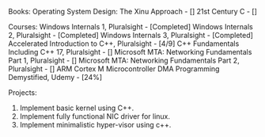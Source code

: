 Books:
Operating System Design: The Xinu Approach - []
21st Century C - []


Courses:
Windows Internals 1, Pluralsight - [Completed]
Windows Internals 2, Pluralsight - [Completed]
Windows Internals 3, Pluralsight - [Completed]
Accelerated Introduction to C++, Pluralsight - [4/9]
C++ Fundamentals Including C++ 17, Pluralsight - []
Microsoft MTA: Networking Fundamentals Part 1, Pluralsight - []
Microsoft MTA: Networking Fundamentals Part 2, Pluralsight - []
ARM Cortex M Microcontroller DMA Programming Demystified, Udemy - [24%]


Projects:
1. Implement basic kernel using C++.
2. Implement fully functional NIC driver for linux.
3. Implement minimalistic hyper-visor using c++.

